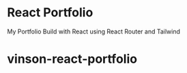 # React Portfolio

My Portfolio Build with React using React Router and Tailwind

# vinson-react-portfolio
